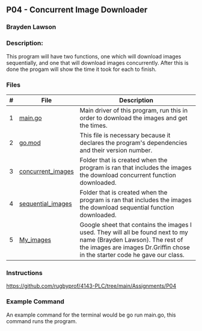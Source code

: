 ## P04 - Concurrent Image Downloader
### Brayden Lawson
### Description:

This program will have two functions, one which will download images sequentially, and one that will download images concurrently. 
After this is done the progam will show the time it took for each to finish. 
### Files

|   #   | File     | Description                      |
| :---: | -------- | -------------------------------- |
|   1   | [main.go](https://github.com/bglawson1001/4143-PLC-Lawson/blob/main/Assignments/P04/main.go) | Main driver of this program, run this in order to download the images and get the times. |
|   2   | [go.mod](https://github.com/bglawson1001/4143-PLC-Lawson/blob/main/Assignments/P04/go.mod) | This file is necessary because it declares the program's dependencies and their version number.
|   3   | [concurrent_images](https://github.com/bglawson1001/4143-PLC-Lawson/tree/main/Assignments/P04/concurrent_images) | Folder that is created when the program is ran that includes the images the download concurrent function downloaded.
|   4   | [sequential_images](https://github.com/bglawson1001/4143-PLC-Lawson/tree/main/Assignments/P04/sequential_images) | Folder that is created when the program is ran that includes the images the download sequential function downloaded.
|   5   | [My_images](https://docs.google.com/spreadsheets/d/14QSmG84jRhEgzXb96Ie9tw9zS7cY4PGXX9NGys-kc-o/edit#gid=0) | Google sheet that contains the images I used. They will all be found next to my name (Brayden Lawson). The rest of the images are images Dr.Griffin chose in the starter code he gave our class.




### Instructions

https://github.com/rugbyprof/4143-PLC/tree/main/Assignments/P04



### Example Command

An example command for the terminal would be go run main.go, this command runs the program.


